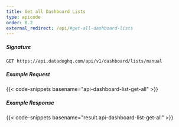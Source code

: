 ```yaml
---
title: Get all Dashboard Lists
type: apicode
order: 8.2
external_redirect: /api/#get-all-dashboard-lists
---
```


##### Signature

`GET https://api.datadoghq.com/api/v1/dashboard/lists/manual`

##### Example Request

{{< code-snippets basename="api-dashboard-list-get-all" >}}

##### Example Response

{{< code-snippets basename="result.api-dashboard-list-get-all" >}}
